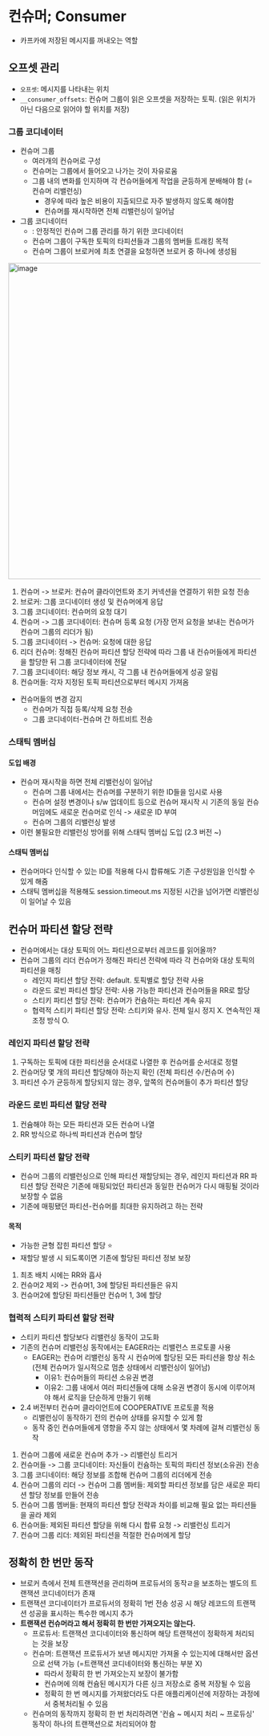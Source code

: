 # 컨슈머; Consumer

- 카프카에 저장된 메시지를 꺼내오는 역할


## 오프셋 관리

- `오프셋`: 메시지를 나타내는 위치
- `__consumer_offsets`: 컨슈머 그룹이 읽은 오프셋을 저장하는 토픽. (읽은 위치가 아닌 다음으로 읽어야 할 위치를 저장)

### 그룹 코디네이터

- 컨슈머 그룹
  - 여러개의 컨슈머로 구성
  - 컨슈머는 그룹에서 들어오고 나가는 것이 자유로움
  - 그룹 내의 변화를 인지하며 각 컨슈머들에게 작업을 균등하게 분배해야 함 (= 컨슈머 리밸런싱)
    - 경우에 따라 높은 비용이 지출되므로 자주 발생하지 않도록 해야함
    - 컨슈머를 재시작하면 전체 리밸런싱이 일어남
- 그룹 코디네이터
  - : 안정적인 컨슈머 그룹 관리를 하기 위한 코디네이터
  - 컨슈머 그룹이 구독한 토픽의 타피션들과 그룹의 멤버들 트래킹 목적
  - 컨슈머 그룹이 브로커에 최초 연결을 요청하면 브로커 중 하나에 생성됨

<img width="630" alt="image" src="https://github.com/yeon-06/memo/assets/53105735/c67a997d-0cfe-440b-9291-c53556f7cac0">

1. 컨슈머 -> 브로커: 컨슈머 클라이언트와 초기 커넥션을 연결하기 위한 요청 전송
2. 브로커: 그룹 코디네이터 생성 및 컨슈머에게 응답
3. 그룹 코디네이터: 컨슈머의 요청 대기
4. 컨슈머 -> 그룹 코디네이터: 컨슈머 등록 요청 (가장 먼저 요청을 보내는 컨슈머가 컨슈머 그룹의 리더가 됨)
5. 그룹 코디네이터 -> 컨슈머: 요청에 대한 응답
6. 리더 컨슈머: 정해진 컨슈머 파티션 할당 전략에 따라 그룹 내 컨슈머들에게 파티션을 할당한 뒤 그룹 코디네이터에 전달
7. 그룹 코디네이터: 해당 정보 캐시, 각 그룹 내 컨슈머들에게 성공 알림
8. 컨슈머들: 각자 지정된 토픽 파티션으로부터 메시지 가져옴

- 컨슈머들의 변경 감지
  - 컨슈머가 직접 등록/삭제 요청 전송
  - 그룹 코디네이터-컨슈머 간 하트비트 전송

### 스태틱 멤버십

#### 도입 배경
- 컨슈머 재시작을 하면 전체 리밸런싱이 일어남
  - 컨슈머 그룹 내에서는 컨슈머를 구분하기 위한 ID들을 임시로 사용
  - 컨슈머 설정 변경이나 s/w 업데이트 등으로 컨슈머 재시작 시 기존의 동일 컨슈머임에도 새로운 컨슈머로 인식 -> 새로운 ID 부여
  - 컨슈머 그룹의 리밸런싱 발생
- 이런 불필요한 리밸런싱 방어를 위해 스태틱 멤버십 도입 (2.3 버전 ~)

#### 스태틱 멤버십
- 컨슈머마다 인식할 수 있는 ID를 적용해 다시 합류해도 기존 구성원임을 인식할 수 있게 해줌
- 스태틱 멤버십을 적용해도 session.timeout.ms 지정된 시간을 넘어가면 리밸런싱이 일어날 수 있음

## 컨슈머 파티션 할당 전략

- 컨슈머에서는 대상 토픽의 어느 파티션으로부터 레코드를 읽어올까?
- 컨슈머 그룹의 리더 컨슈머가 정해진 파티션 전략에 따라 각 컨슈머와 대상 토픽의 파티션을 매칭
  - 레인지 파티션 할당 전략: default. 토픽별로 할당 전략 사용
  - 라운드 로빈 파티션 할당 전략: 사용 가능한 파티션과 컨슈머들을 RR로 할당
  - 스티키 파티션 할당 전략: 컨슈머가 컨슘하는 파티션 계속 유지
  - 협력적 스티키 파티션 할당 전략: 스티키와 유사. 전체 일시 정지 X. 연속적인 재조정 방식 O.

### 레인지 파티션 할당 전략

1. 구독하는 토픽에 대한 파티션을 순서대로 나열한 후 컨슈머를 순서대로 정렬
2. 컨슈머당 몇 개의 파티션 할당해야 하는지 확인 (전체 파티션 수/컨슈머 수)
3. 파티션 수가 균등하게 할당되지 않는 경우, 앞쪽의 컨슈머들이 추가 파티션 할당

### 라운드 로빈 파티션 할당 전략

1. 컨슘해야 하는 모든 파티션과 모든 컨슈머 나열
2. RR 방식으로 하나씩 파티션과 컨슈머 할당

### 스티키 파티션 할당 전략

- 컨슈머 그룹의 리밸런싱으로 인해 파티션 재할당되는 경우, 레인지 파티션과 RR 파티션 할당 전략은 기존에 매핑되었던 파티션과 동일한 컨슈머가 다시 매핑될 것이라 보장할 수 없음
- 기존에 매핑됐던 파티션-컨슈머를 최대한 유지하려고 하는 전략

#### 목적
- 가능한 균형 잡힌 파티션 할당 ⭐️
- 재할당 발생 시 되도록이면 기존에 할당된 파티션 정보 보장

1. 최초 배치 시에는 RR와 흡사
2. 컨슈머2 제외 -> 컨슈머1, 3에 할당된 파티션들은 유지
3. 컨슈머2에 할당된 파티션들만 컨슈머 1, 3에 할당

### 협력적 스티키 파티션 할당 전략

- 스티키 파티션 할당보다 리밸런싱 동작이 고도화
- 기존의 컨슈머 리밸런싱 동작에서는 EAGER라는 리밸런스 프로토콜 사용
  - EAGER는 컨슈머 리밸런싱 동작 시 컨슈머에 할당된 모든 파티션을 항상 취소 (전체 컨슈머가 일시적으로 멈춘 상태에서 리밸런싱이 일어남)
    - 이유1: 컨슈머들의 파티션 소유권 변경
    - 이유2: 그룹 내에서 여러 파티션들에 대해 소유권 변경이 동시에 이루어져야 해서 로직을 단순하게 만들기 위해
- 2.4 버전부터 컨슈머 클라이언트에 COOPERATIVE 프로토콜 적용
  - 리밸런싱이 동작하기 전의 컨슈머 상태를 유지할 수 있게 함
  - 동작 중인 컨슈머들에게 영향을 주지 않는 상태에서 몇 차례에 걸쳐 리밸런싱 동작

1. 컨슈머 그룹에 새로운 컨슈머 추가 -> 리밸런싱 트리거
2. 컨슈머들 -> 그룹 코디네이터: 자신들이 컨슘하는 토픽의 파티션 정보(소유권) 전송
3. 그룹 코디네이터: 해당 정보를 조합해 컨슈머 그룹의 리더에게 전송
4. 컨슈머 그룹의 리더 -> 컨슈머 그룹 멤버들: 제외할 파티션 정보를 담은 새로운 파티션 할당 정보를 만들어 전송
5. 컨슈머 그룹 멤버들: 현재의 파티션 할당 전략과 차이를 비교해 필요 없는 파티션들을 골라 제외
6. 컨슈머들: 제외된 파티션 할당을 위해 다시 합류 요청 -> 리밸런싱 트리거
7. 컨슈머 그룹 리더: 제외된 파티션을 적절한 컨슈머에게 할당

## 정확히 한 번만 동작

- 브로커 측에서 전체 트랜잭션을 관리하며 프로듀서의 동작ㄹ을 보조하는 별도의 트랜잭션 코디네이터가 존재
- 트랜잭션 코디네이터가 프로듀서의 정확히 1번 전송 성공 시 해당 레코드의 트랜잭션 성공을 표시하는 특수한 메시지 추가
- **트랜잭션 컨슈머라고 해서 정확히 한 번만 가져오지는 않는다.**
  - 프로듀서: 트랜잭션 코디네이터와 통신하며 해당 트랜잭션이 정확하게 처리되는 것을 보장
  - 컨슈머: 트랜잭션 프로듀서가 보낸 메시지만 가져올 수 있는지에 대해서만 옵션으로 선택 가능 (=트랜잭션 코디네이터와 통신하는 부분 X)
    - 따라서 정확히 한 번 가져오는지 보장이 불가함
    - 컨슈머에 의해 컨슘된 메시지가 다른 싱크 저장소로 중복 저장될 수 있음
    - 정확히 한 번 메시지를 가져왔더라도 다른 애플리케이션에 저장하는 과정에서 중복처리될 수 있음
  - 컨슈머의 동작까지 정확히 한 번 처리하려면 '컨슘 ~ 메시지 처리 ~ 프로듀싱' 동작이 하나의 트랜잭션으로 처리되어야 함

